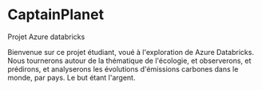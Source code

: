 # CaptainPlanet
Projet Azure databricks

Bienvenue sur ce projet étudiant, voué à l'exploration de Azure Databricks.
Nous tournerons autour de la thématique de l'écologie, et observerons, et prédirons, et analyserons les évolutions d'émissions carbones dans le monde, par pays.
Le but étant l'argent.
